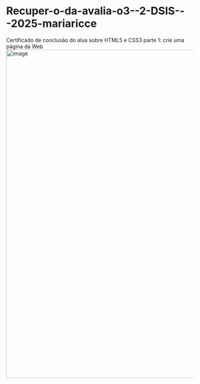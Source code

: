 # Recuper-o-da-avalia-o3--2-DSIS---2025-mariaricce
Certificado de conclusão do alua sobre HTML5 e CSS3 parte 1: crie uma página da Web
<img width="1253" height="883" alt="image" src="https://github.com/user-attachments/assets/d6efd8d2-7efc-4c32-b45a-a2242e389aa7" />
